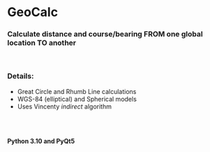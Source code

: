 # GeoCalc

### Calculate distance and course/bearing FROM one global location TO another

<br/>

### Details:
* Great Circle and Rhumb Line calculations
* WGS-84 (elliptical) and Spherical models
* Uses Vincenty *indirect* algorithm

<br/><br/>

**Python 3.10 and PyQt5**





